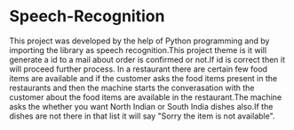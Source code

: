 # Speech-Recognition
This project was developed by the help of Python programming and by importing the library as speech recognition.This project theme is it will generate a id to a  mail about order is confirmed or not.If id is correct then it will proceed further process. In a restaurant there are certain few food items are available and if the customer asks the food items present in the restaurants and then the machine starts the converasation with the customer about the food items are available in the restaurant.The machine asks the whether you want North Indian or South India dishes also.If the dishes are not there in that list it will say "Sorry the item is not available".
